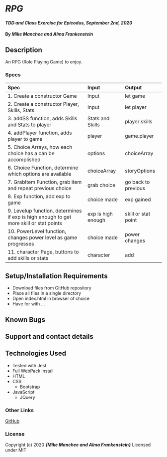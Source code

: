 # _RPG_

#### _TDD and Class Exercise for Epicodus, September 2nd, 2020_

#### By _**Mike Manchee and Alma Frankenstein**_

## Description

An RPG (Role Playing Game) to enjoy. 

<!-- Brain storming for RPG
Choose your own adventure
Time travelers - two waring families. compete to change history to their benefit. 
Inherited time travel ability
User can to build a character with family (bonuses to stats), class (bonuses to stats and skills), stats,  skills, and name.
User can store items in inventory
User gains stat and skill points with exp through completing tasks.
Family - Montagues and Capulets
Classes - Strong Man, Thief, Strategist, Scientist, Survivalist
Skills - Lock pick, forestry, intuition, persuasion, hide, fight, power gain, science
Stats - Strength, Intellect, Charm, Wisdom, Power
class Game {char: {}, Exp: , previous: }
class Player {Name: , Family: ,class: ,skills: {}, stats {}}
class Skills {lockPick: , forestry: , intuition: , persuasion: , hide: , fight: , powerGain: , science: }
class Stats {Strength: , Intellect: , Charm: , Wisdom: , Power: }
object Page {text: , items: {text: , item: }, next: } // as you grab items they are removed

-->
### Specs
| Spec | Input | Output |
| :-------------     | :------------- | :------------- |
|  1. Create a constructor Game | Input | let game |
|  2. Create a constructor Player, Skills, Stats | Input | let player |
|  3. addSS function, adds Skills and Stats to player | Stats and Skills | player.skills |
|  4. addPlayer function, adds player to game | player | game.player |
|  5. Choice Arrays, how each choice has a can be accomplished | options | choiceArray |
|  6. Choice Function, determine which options are available | choiceArray | storyOptions |
|  7. GrabItem Function, grab item and repeat previous choice | grab choice | go back to previous |
|  8. Exp function, add exp to game | choice made | exp gained |
|  9. Levelup function, determines if exp is high enough to get more skill or stat points | exp is high enough | skill or stat point |
|  10. PowerLevel function, changes power level as game progresses | choice made | power changes |
|  11. character Page, buttons to add skills or stats | character | add |


## Setup/Installation Requirements

* Download files from GitHub repository
* Place all files in a single directory 
* Open index.html in browser of choice
* Have for with ...

## Known Bugs


## Support and contact details


## Technologies Used

* Tested with Jest
* Full WebPack install
* HTML
* CSS
  * Bootstrap
* JavaScript
  * JQuery

### Other Links
[GitHub](https://github.com/mmanchee)

### License

Copyright (c) 2020 **_{Mike Manchee and Alma Frankenstein}_**
Licensed under MIT
